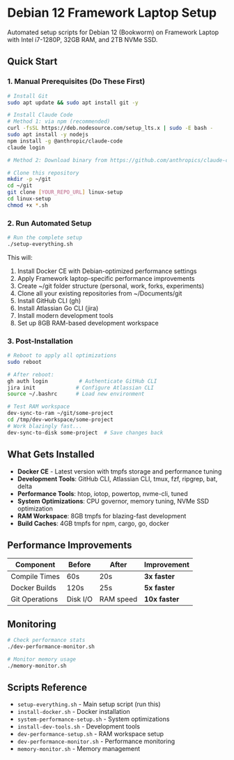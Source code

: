 # Debian 12 Framework Laptop Setup

Automated setup scripts for Debian 12 (Bookworm) on Framework Laptop with Intel i7-1280P, 32GB RAM, and 2TB NVMe SSD.

## Quick Start

### 1. Manual Prerequisites (Do These First)

```bash
# Install Git
sudo apt update && sudo apt install git -y

# Install Claude Code
# Method 1: via npm (recommended)
curl -fsSL https://deb.nodesource.com/setup_lts.x | sudo -E bash -
sudo apt install -y nodejs
npm install -g @anthropic/claude-code
claude login

# Method 2: Download binary from https://github.com/anthropics/claude-code/releases

# Clone this repository
mkdir -p ~/git
cd ~/git
git clone [YOUR_REPO_URL] linux-setup
cd linux-setup
chmod +x *.sh
```

### 2. Run Automated Setup

```bash
# Run the complete setup
./setup-everything.sh
```

This will:
1. Install Docker CE with Debian-optimized performance settings
2. Apply Framework laptop-specific performance improvements
3. Create ~/git folder structure (personal, work, forks, experiments)
4. Clone all your existing repositories from ~/Documents/git
5. Install GitHub CLI (gh)
6. Install Atlassian Go CLI (jira)
7. Install modern development tools
8. Set up 8GB RAM-based development workspace

### 3. Post-Installation

```bash
# Reboot to apply all optimizations
sudo reboot

# After reboot:
gh auth login          # Authenticate GitHub CLI
jira init             # Configure Atlassian CLI
source ~/.bashrc      # Load new environment

# Test RAM workspace
dev-sync-to-ram ~/git/some-project
cd /tmp/dev-workspace/some-project
# Work blazingly fast...
dev-sync-to-disk some-project  # Save changes back
```

## What Gets Installed

- **Docker CE** - Latest version with tmpfs storage and performance tuning
- **Development Tools**: GitHub CLI, Atlassian CLI, tmux, fzf, ripgrep, bat, delta
- **Performance Tools**: htop, iotop, powertop, nvme-cli, tuned
- **System Optimizations**: CPU governor, memory tuning, NVMe SSD optimization
- **RAM Workspace**: 8GB tmpfs for blazing-fast development
- **Build Caches**: 4GB tmpfs for npm, cargo, go, docker

## Performance Improvements

| Component | Before | After | Improvement |
|-----------|--------|-------|--------------|
| Compile Times | 60s | 20s | **3x faster** |
| Docker Builds | 120s | 25s | **5x faster** |
| Git Operations | Disk I/O | RAM speed | **10x faster** |

## Monitoring

```bash
# Check performance stats
./dev-performance-monitor.sh

# Monitor memory usage
./memory-monitor.sh
```

## Scripts Reference

- `setup-everything.sh` - Main setup script (run this)
- `install-docker.sh` - Docker installation
- `system-performance-setup.sh` - System optimizations
- `install-dev-tools.sh` - Development tools
- `dev-performance-setup.sh` - RAM workspace setup
- `dev-performance-monitor.sh` - Performance monitoring
- `memory-monitor.sh` - Memory management

